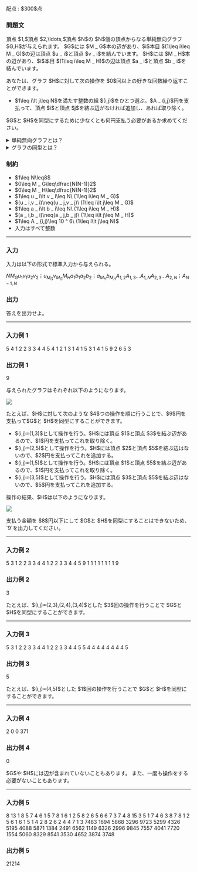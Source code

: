 
<div>

<span>

<span>

<p>
配点 : $300$点
</p>

<div>

<section>

### **問題文**

<p>
頂点 $1,$頂点 $2,\ldots,$頂点 $N$の $N$個の頂点からなる単純無向グラフ $G,H$が与えられます。
$G$には $M _ G$本の辺があり、$i$本目 $(1\leq i\leq M _ G)$の辺は頂点 $u _ i$と頂点 $v _ i$を結んでいます。
$H$には $M _ H$本の辺があり、$i$本目 $(1\leq i\leq M _ H)$の辺は頂点 $a _ i$と頂点 $b _ i$を結んでいます。
</p>

<p>
あなたは、グラフ $H$に対して次の操作を $0$回以上の好きな回数繰り返すことができます。
</p>

<ul>

<li>
$1\leq i\lt j\leq N$を満たす整数の組 $(i,j)$をひとつ選ぶ。$A _ {i,j}$円を支払って、頂点 $i$と頂点 $j$を結ぶ辺がなければ追加し、あれば取り除く。
</li>

</ul>

<p>
$G$と $H$を同型にするために少なくとも何円支払う必要があるか求めてください。
</p>

<details>

<summary>
単純無向グラフとは？
</summary>

<p>

<b>
単純無向グラフ
</b>
とは、自己ループや多重辺を含まず、辺に向きの無いグラフのことをいいます。
</p>

</details>

<details>

<summary>
グラフの同型とは？
</summary>

<p>
$N$頂点のグラフ $G$と $H$が
<b>
同型
</b>
であるとは、ある $(1,2,\ldots,N)$の並べ替え $(P _ 1,P _ 2,\ldots,P _ N)$が存在して、どの $1\leq i\lt j\leq N$に対しても
</p>

<ul>

<li>
$G$に頂点 $i,$頂点 $j$を結ぶ辺が存在するとき、かつそのときに限り $H$に頂点 $P _ i,$頂点 $P _ j$を結ぶ辺が存在する
</li>

</ul>
が成り立つことをいいます。


</details>

</section>

</div>

<div>

<section>

### **制約**

<ul>

<li>
$1\leq N\leq8$
</li>

<li>
$0\leq M _ G\leq\dfrac{N(N-1)}2$
</li>

<li>
$0\leq M _ H\leq\dfrac{N(N-1)}2$
</li>

<li>
$1\leq u _ i\lt v _ i\leq N\ (1\leq i\leq M _ G)$
</li>

<li>
$(u _ i,v _ i)\neq(u _ j,v _ j)\ (1\leq i\lt j\leq M _ G)$
</li>

<li>
$1\leq a _ i\lt b _ i\leq N\ (1\leq i\leq M _ H)$
</li>

<li>
$(a _ i,b _ i)\neq(a _ j,b _ j)\ (1\leq i\lt j\leq M _ H)$
</li>

<li>
$1\leq A _ {i,j}\leq 10 ^ 6\ (1\leq i\lt j\leq N)$
</li>

<li>
入力はすべて整数
</li>

</ul>

</section>

</div>

---

<div>

<div>

<section>

### **入力**

<p>
入力は以下の形式で標準入力から与えられる。
</p>

<div>

$N$$M _ G$$u _ 1$$v _ 1$$u _ 2$$v _ 2$$\vdots$$u _ {M _ G}$$v _ {M _ G}$$M _ H$$a _ 1$$b _ 1$$a _ 2$$b _ 2$$\vdots$$a _ {M _ H}$$b _ {M _ H}$$A _ {1,2}$$A _ {1,3}$$\ldots$$A _ {1,N}$$A _ {2,3}$$\ldots$$A _ {2,N}$$\vdots$$A _ {N-1,N}$
</div>

</section>

</div>

<div>

<section>

### **出力**

<p>
答えを出力せよ。
</p>

</section>

</div>

</div>

---

<div>

<section>

### **入力例 1**

<div>

5
4
1 2
2 3
3 4
4 5
4
1 2
1 3
1 4
1 5
3 1 4 1
5 9 2
6 5
3

</div>

</section>

</div>

<div>

<section>

### **出力例 1**

<div>

9

</div>

<p>
与えられたグラフはそれぞれ以下のようになります。
</p>

<p>

<img src="https://img.atcoder.jp/abc371/fbdb304dc71eecd7ddec97276a9c7040.png">

</img>

</p>

<p>
たとえば、$H$に対して次のような $4$つの操作を順に行うことで、$9$円を支払って$G$と $H$を同型にすることができます。
</p>

<ul>

<li>
$(i,j)=(1,3)$として操作を行う。$H$には頂点 $1$と頂点 $3$を結ぶ辺があるので、$1$円を支払ってこれを取り除く。
</li>

<li>
$(i,j)=(2,5)$として操作を行う。$H$には頂点 $2$と頂点 $5$を結ぶ辺はないので、$2$円を支払ってこれを追加する。
</li>

<li>
$(i,j)=(1,5)$として操作を行う。$H$には頂点 $1$と頂点 $5$を結ぶ辺があるので、$1$円を支払ってこれを取り除く。
</li>

<li>
$(i,j)=(3,5)$として操作を行う。$H$には頂点 $3$と頂点 $5$を結ぶ辺はないので、$5$円を支払ってこれを追加する。
</li>

</ul>

<p>
操作の結果、$H$は以下のようになります。
</p>

<p>

<img src="https://img.atcoder.jp/abc371/68a56da8ec89b769989ae7d07bf163cd.png">

</img>

</p>

<p>
支払う金額を $8$円以下にして $G$と $H$を同型にすることはできないため、`9`を出力してください。
</p>

</section>

</div>

---

<div>

<section>

### **入力例 2**

<div>

5
3
1 2
2 3
3 4
4
1 2
2 3
3 4
4 5
9 1 1 1
1 1 1
1 1
9

</div>

</section>

</div>

<div>

<section>

### **出力例 2**

<div>

3

</div>

<p>
たとえば、$(i,j)=(2,3),(2,4),(3,4)$とした $3$回の操作を行うことで $G$と $H$を同型にすることができます。
</p>

</section>

</div>

---

<div>

<section>

### **入力例 3**

<div>

5
3
1 2
2 3
3 4
4
1 2
2 3
3 4
4 5
5 4 4 4
4 4 4
4 4
5

</div>

</section>

</div>

<div>

<section>

### **出力例 3**

<div>

5

</div>

<p>
たとえば、$(i,j)=(4,5)$とした $1$回の操作を行うことで $G$と $H$を同型にすることができます。
</p>

</section>

</div>

---

<div>

<section>

### **入力例 4**

<div>

2
0
0
371

</div>

</section>

</div>

<div>

<section>

### **出力例 4**

<div>

0

</div>

<p>
$G$や $H$には辺が含まれていないこともあります。
また、一度も操作をする必要がないこともあります。
</p>

</section>

</div>

---

<div>

<section>

### **入力例 5**

<div>

8
13
1 8
5 7
4 6
1 5
7 8
1 6
1 2
5 8
2 6
5 6
6 7
3 7
4 8
15
3 5
1 7
4 6
3 8
7 8
1 2
5 6
1 6
1 5
1 4
2 8
2 6
2 4
4 7
1 3
7483 1694 5868 3296 9723 5299 4326
5195 4088 5871 1384 2491 6562
1149 6326 2996 9845 7557
4041 7720 1554 5060
8329 8541 3530
4652 3874
3748

</div>

</section>

</div>

<div>

<section>

### **出力例 5**

<div>

21214

</div>

</section>

</div>

</span>

</span>

</div>
